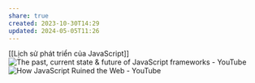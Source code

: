 ```yaml
---
share: true
created: 2023-10-30T14:29
updated: 2024-05-05T11:26
---
```

[[Lịch sử phát triển của JavaScript]]
![The past, current state & future of JavaScript frameworks - YouTube](https://youtu.be/5EsLj3JOdE0?si=ydCqkWbLypknVQW8)
![How JavaScript Ruined the Web - YouTube](https://www.youtube.com/watch?v=gU-8U7Z-E64)